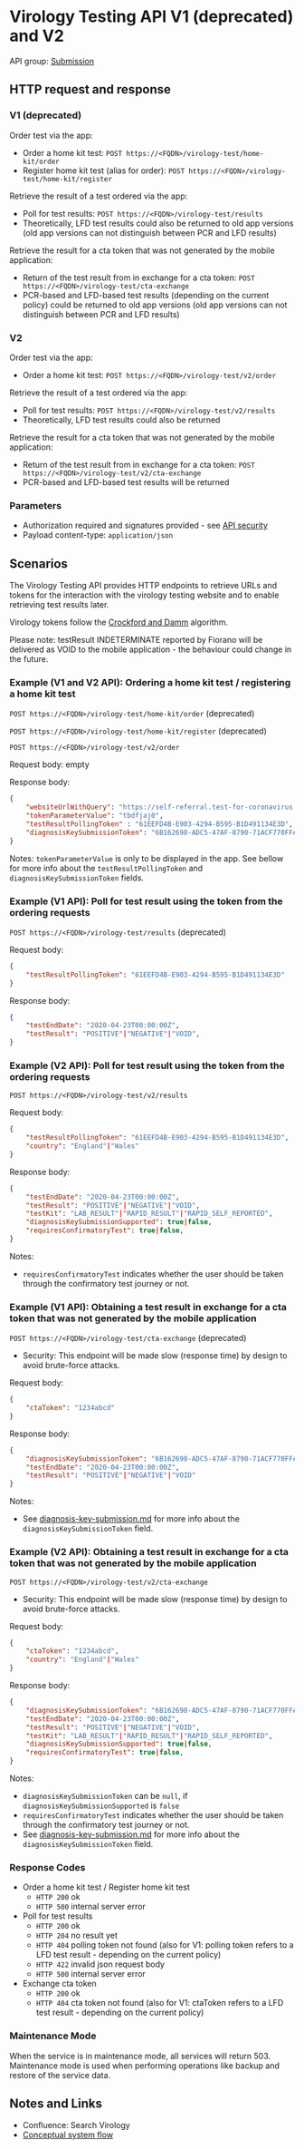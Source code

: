 # Virology Testing API V1 (deprecated) and V2

API group: [Submission](../guidebook.md#system-apis-and-interfaces)

## HTTP request and response

### V1 (deprecated)

Order test via the app:
- Order a home kit test: ```POST https://<FQDN>/virology-test/home-kit/order```
- Register home kit test (alias for order): ```POST https://<FQDN>/virology-test/home-kit/register``` 

Retrieve the result of a test ordered via the app:
- Poll for test results: ```POST https://<FQDN>/virology-test/results```
- Theoretically, LFD test results could also be returned to old app versions (old app versions can not distinguish between PCR and LFD results)
  
Retrieve the result for a cta token that was not generated by the mobile application:
- Return of the test result from in exchange for a cta token: ```POST https://<FQDN>/virology-test/cta-exchange```
- PCR-based and LFD-based test results (depending on the current policy) could be returned to old app versions (old app versions can not distinguish between PCR and LFD results)

### V2

Order test via the app:
- Order a home kit test: ```POST https://<FQDN>/virology-test/v2/order```

Retrieve the result of a test ordered via the app:
- Poll for test results: ```POST https://<FQDN>/virology-test/v2/results```
- Theoretically, LFD test results could also be returned
  
Retrieve the result for a cta token that was not generated by the mobile application:
- Return of the test result from in exchange for a cta token: ```POST https://<FQDN>/virology-test/v2/cta-exchange```
- PCR-based and LFD-based test results will be returned

### Parameters

- Authorization required and signatures provided - see [API security](./security.md)
- Payload content-type: ```application/json```

## Scenarios

The Virology Testing API provides HTTP endpoints to retrieve URLs and tokens for the interaction with the virology testing website and to enable retrieving test results later.

Virology tokens follow the [Crockford and Damm](../../design/details/crockford-damm.md) algorithm.

Please note: testResult INDETERMINATE reported by Fiorano will be delivered as VOID to the mobile application - the behaviour could change in the future.

### Example (V1 and V2 API): Ordering a home kit test / registering a home kit test

```POST https://<FQDN>/virology-test/home-kit/order``` (deprecated)

```POST https://<FQDN>/virology-test/home-kit/register``` (deprecated)

```POST https://<FQDN>/virology-test/v2/order```

Request body: empty

Response body:
```json
{
    "websiteUrlWithQuery": "https://self-referral.test-for-coronavirus.service.gov.uk/cta-start?ctaToken=tbdfjaj0",
    "tokenParameterValue": "tbdfjaj0",
    "testResultPollingToken" : "61EEFD4B-E903-4294-B595-B1D491134E3D",
    "diagnosisKeySubmissionToken": "6B162698-ADC5-47AF-8790-71ACF770FFAF",
}
```
Notes: `tokenParameterValue` is only to be displayed in the app. See bellow for more info about the `testResultPollingToken` and `diagnosisKeySubmissionToken` fields. 

### Example (V1 API): Poll for test result using the token from the ordering requests

```POST https://<FQDN>/virology-test/results``` (deprecated)

Request body:
```json
{
    "testResultPollingToken": "61EEFD4B-E903-4294-B595-B1D491134E3D"
}
```

Response body:
```json
{
    "testEndDate": "2020-04-23T00:00:00Z",
    "testResult": "POSITIVE"|"NEGATIVE"|"VOID",
}
```

### Example (V2 API): Poll for test result using the token from the ordering requests

```POST https://<FQDN>/virology-test/v2/results```

Request body:
```json
{
    "testResultPollingToken": "61EEFD4B-E903-4294-B595-B1D491134E3D",
    "country": "England"|"Wales"
}
```

Response body:
```json
{
    "testEndDate": "2020-04-23T00:00:00Z",
    "testResult": "POSITIVE"|"NEGATIVE"|"VOID",
    "testKit": "LAB_RESULT"|"RAPID_RESULT"|"RAPID_SELF_REPORTED",
    "diagnosisKeySubmissionSupported": true|false,
    "requiresConfirmatoryTest": true|false,
}
```
Notes: 
- `requiresConfirmatoryTest` indicates whether the user should be taken through the confirmatory test journey or not.

### Example (V1 API): Obtaining a test result in exchange for a cta token that was not generated by the mobile application

```POST https://<FQDN>/virology-test/cta-exchange``` (deprecated)

- Security: This endpoint will be made slow (response time) by design to avoid brute-force attacks.

Request body:
```json
{
    "ctaToken": "1234abcd"
}
```

Response body:
```json
{
    "diagnosisKeySubmissionToken": "6B162698-ADC5-47AF-8790-71ACF770FFAF",
    "testEndDate": "2020-04-23T00:00:00Z",
    "testResult": "POSITIVE"|"NEGATIVE"|"VOID"
}
```

Notes: 
- See [diagnosis-key-submission.md](diagnosis-key-submission.md) for more info about the `diagnosisKeySubmissionToken` field.

### Example (V2 API): Obtaining a test result in exchange for a cta token that was not generated by the mobile application

```POST https://<FQDN>/virology-test/v2/cta-exchange```

- Security: This endpoint will be made slow (response time) by design to avoid brute-force attacks.

Request body:
```json
{
    "ctaToken": "1234abcd",
    "country": "England"|"Wales"
}
```

Response body:
```json
{
    "diagnosisKeySubmissionToken": "6B162698-ADC5-47AF-8790-71ACF770FFAF"|null,
    "testEndDate": "2020-04-23T00:00:00Z",
    "testResult": "POSITIVE"|"NEGATIVE"|"VOID",
    "testKit": "LAB_RESULT"|"RAPID_RESULT"|"RAPID_SELF_REPORTED",
    "diagnosisKeySubmissionSupported": true|false,
    "requiresConfirmatoryTest": true|false,
}
```

Notes: 
- `diagnosisKeySubmissionToken` can be `null`, if `diagnosisKeySubmissionSupported` is `false`
- `requiresConfirmatoryTest` indicates whether the user should be taken through the confirmatory test journey or not.
- See [diagnosis-key-submission.md](diagnosis-key-submission.md) for more info about the `diagnosisKeySubmissionToken` field.

### Response Codes

- Order a home kit test / Register home kit test
  - `HTTP 200` ok
  - `HTTP 500` internal server error
- Poll for test results
  - `HTTP 200` ok
  - `HTTP 204` no result yet
  - `HTTP 404` polling token not found (also for V1: polling token refers to a LFD test result - depending on the current policy)
  - `HTTP 422` invalid json request body
  - `HTTP 500` internal server error
- Exchange cta token
  - `HTTP 200` ok
  - `HTTP 404` cta token not found (also  for V1: ctaToken refers to a LFD test result - depending on the current policy)

### Maintenance Mode

When the service is in maintenance mode, all services will return 503. Maintenance mode is used when performing operations like backup and restore of the service data.

## Notes and Links

- Confluence: Search Virology
- [Conceptual system flow](../../architecture/drafts/ag-architecture-guidebook-v4.md#system-flow-request-virology-testing-and-get-result-using-a-temporary-token)
